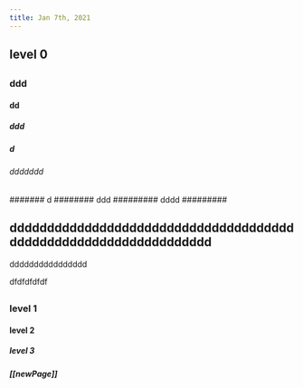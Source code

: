 ```yaml
---
title: Jan 7th, 2021
---
```


## level 0
##
### ddd
#### dd
##### ddd
##### d
###### ddddddd
####### d
######## ddd
######### dddd
#########
## ddddddddddddddddddddddddddddddddddddddddddddddddddddddddddddddddd



dddddddddddddddd


dfdfdfdfdf
##
### level 1
#### level 2
##### level 3
##### [[newPage]]
